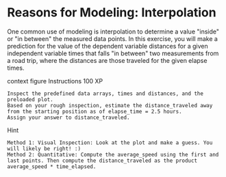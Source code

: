 # Reasons for Modeling: Interpolation

One common use of modeling is interpolation to determine a value "inside" or "in between" the measured data points. In this exercise, you will make a prediction for the value of the dependent variable distances for a given independent variable times that falls "in between" two measurements from a road trip, where the distances are those traveled for the given elapse times.

context figure
Instructions
100 XP

    Inspect the predefined data arrays, times and distances, and the preloaded plot.
    Based on your rough inspection, estimate the distance_traveled away from the starting position as of elapse_time = 2.5 hours.
    Assign your answer to distance_traveled.

Hint

    Method 1: Visual Inspection: Look at the plot and make a guess. You will likely be right! :)
    Method 2: Quantitative: Compute the average_speed using the first and last points. Then compute the distance_traveled as the product average_speed * time_elapsed. 